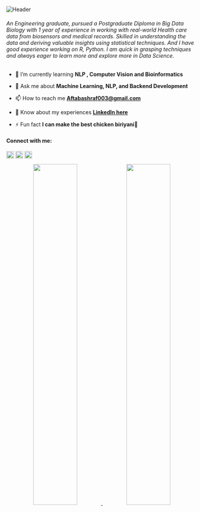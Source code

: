 ![Header](github-header-image)


<h6 align="left">An Engineering graduate, pursued a Postgraduate Diploma in Big Data Biology with 1 year of experience in working with real-world Health care data from biosensors and medical records. Skilled in understanding the data and deriving valuable insights using statistical techniques. And I have good experience working on R, Python. I am quick in grasping techniques and always eager to learn more and explore more in Data Science.</h6>

- 🌱 I’m currently learning **NLP , Computer Vision and Bioinformatics**

- 💬 Ask me about **Machine Learning, NLP, and Backend Development**

- 📫 How to reach me **Aftabashraf003@gmail.com**

- 📄 Know about my experiences [**LinkedIn here**](https://www.linkedin.com/in/aftab-ashraf-av-223386117/)

- ⚡ Fun fact **I can make the best chicken biriyani🍲**




<!-- <p align="left"> <a href="https://github.com/ryo-ma/github-profile-trophy"><img src="https://github-profile-trophy.vercel.app/?username=aftabashraf003" alt="aftabashraf003" /></a> </p> -->

<h4 align="left">Connect with me:</h4>
<p align="left">
<a href="https://linkedin.com/in/aftab-ashraf-av-223386117" target="blank"><img align="center" src="https://raw.githubusercontent.com/rahuldkjain/github-profile-readme-generator/master/src/images/icons/Social/linked-in-alt.svg" alt="aftab-ashraf-av-223386117" height="20" width="20" /></a>
<a href="https://kaggle.com/aftabashrafav" target="blank"><img align="center" src="https://raw.githubusercontent.com/rahuldkjain/github-profile-readme-generator/master/src/images/icons/Social/kaggle.svg" alt="aftabashrafav" height="20" width="20" /></a>
<a href="https://www.hackerrank.com/aftabashraf003" target="blank"><img align="center" src="https://raw.githubusercontent.com/rahuldkjain/github-profile-readme-generator/master/src/images/icons/Social/hackerrank.svg" alt="aftabashraf003" height="20" width="20" /></a>
</p>


<p align="center">
<a href="https://github-readme-stats.vercel.app/api?username=aftabashraf003&count_private=true&show_icons=true&include_all_commits=false&hide_border=true&hide_title=true">
  <img width="48%"  src="https://github-readme-stats.vercel.app/api?username=aftabashraf003&count_private=true&show_icons=true&include_all_commits=false&hide_border=true&hide_title=true" />
</a>
<a href="https://github-readme-streak-stats.herokuapp.com/?user=aftabashraf003&hide_border=true">
  <img width="48%"  src="https://github-readme-streak-stats.herokuapp.com/?user=aftabashraf003&hide_border=true" />
</a>
</p>

